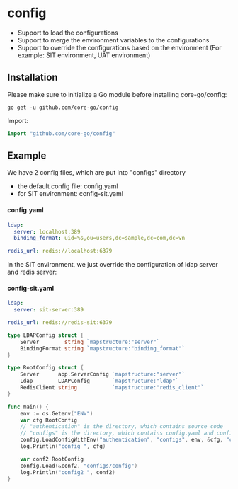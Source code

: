 # config
- Support to load the configurations
- Support to merge the environment variables to the configurations
- Support to override the configurations based on the environment (For example: SIT environment, UAT environment)

## Installation
Please make sure to initialize a Go module before installing core-go/config:

```shell
go get -u github.com/core-go/config
```

Import:
```go
import "github.com/core-go/config"
```

## Example
We have 2 config files, which are put into "configs" directory
- the default config file: config.yaml
- for SIT environment: config-sit.yaml

#### config.yaml
```yaml
ldap:
  server: localhost:389
  binding_format: uid=%s,ou=users,dc=sample,dc=com,dc=vn

redis_url: redis://localhost:6379
```

In the SIT environment, we just override the configuration of ldap server and redis server:
#### config-sit.yaml
```yaml
ldap:
  server: sit-server:389

redis_url: redis://redis-sit:6379
```

```go
type LDAPConfig struct {
	Server        string `mapstructure:"server"`
	BindingFormat string `mapstructure:"binding_format"`
}

type RootConfig struct {
	Server      app.ServerConfig `mapstructure:"server"`
	Ldap        LDAPConfig       `mapstructure:"ldap"`
	RedisClient string           `mapstructure:"redis_client"`
}

func main() {
	env := os.Getenv("ENV")
	var cfg RootConfig
	// "authentication" is the directory, which contains source code
	// "configs" is the directory, which contains config.yaml and config-sit.yaml 
	config.LoadConfigWithEnv("authentication", "configs", env, &cfg, "config")
	log.Println("config ", cfg)

	var conf2 RootConfig
	config.Load(&conf2, "configs/config")
	log.Println("config2 ", conf2)
}
```